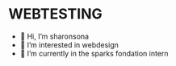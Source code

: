 # WEBTESTING
- 👋 Hi, I’m sharonsona
- 👀 I’m interested in webdesign
- 🌱 I’m currently in  the sparks fondation intern
